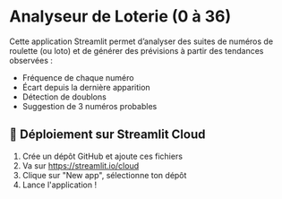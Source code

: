 
# Analyseur de Loterie (0 à 36)

Cette application Streamlit permet d’analyser des suites de numéros de roulette (ou loto) et de générer des prévisions à partir des tendances observées :
- Fréquence de chaque numéro
- Écart depuis la dernière apparition
- Détection de doublons
- Suggestion de 3 numéros probables

## 🔧 Déploiement sur Streamlit Cloud

1. Crée un dépôt GitHub et ajoute ces fichiers
2. Va sur https://streamlit.io/cloud
3. Clique sur "New app", sélectionne ton dépôt
4. Lance l'application !

